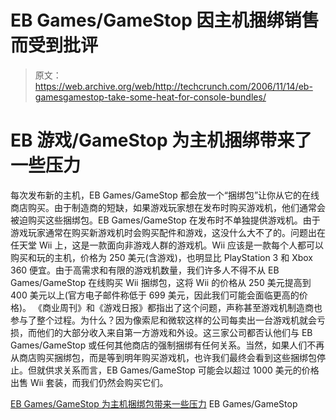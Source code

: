 # EB Games/GameStop 因主机捆绑销售而受到批评

> 原文：<https://web.archive.org/web/http://techcrunch.com/2006/11/14/eb-gamesgamestop-take-some-heat-for-console-bundles/>

# EB 游戏/GameStop 为主机捆绑带来了一些压力

每次发布新的主机，EB Games/GameStop 都会放一个“捆绑包”让你从它的在线商店购买。由于制造商的短缺，如果游戏玩家想在发布时购买游戏机，他们通常会被迫购买这些捆绑包。EB Games/GameStop 在发布时不单独提供游戏机。由于游戏玩家通常在购买新游戏机时会购买配件和游戏，这没什么大不了的。问题出在任天堂 Wii 上，这是一款面向非游戏人群的游戏机。Wii 应该是一款每个人都可以购买和玩的主机，价格为 250 美元(含游戏)，也明显比 PlayStation 3 和 Xbox 360 便宜。由于高需求和有限的游戏机数量，我们许多人不得不从 EB Games/GameStop 在线购买 Wii 捆绑包，这将 Wii 的价格从 250 美元提高到 400 美元以上(官方电子邮件称低于 699 美元，因此我们可能会面临更高的价格)。
 《商业周刊》和《游戏日报》都指出了这个问题，声称甚至游戏机制造商也参与了整个过程。为什么？因为像索尼和微软这样的公司每卖出一台游戏机就会亏损，而他们的大部分收入来自第一方游戏和外设。这三家公司都否认他们与 EB Games/GameStop 或任何其他商店的强制捆绑有任何关系。当然，如果人们不再从商店购买捆绑包，而是等到明年购买游戏机，也许我们最终会看到这些捆绑包停止。但就供求关系而言，EB Games/GameStop 可能会以超过 1000 美元的价格出售 Wii 套装，而我们仍然会购买它们。

[EB Games/GameStop 为主机捆绑包带来一些压力](//web.archive.org/web/20130627214804/http://www.businessweek.com/innovate/content/nov2006/id20061113_935708.htm?chan=innovation_game+room_top+stories%E2%80%9D) EB Games/GameStop